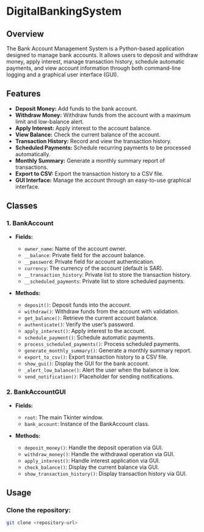 # DigitalBankingSystem

## Overview

The Bank Account Management System is a Python-based application designed to manage bank accounts. It allows users to deposit and withdraw money, apply interest, manage transaction history, schedule automatic payments, and view account information through both command-line logging and a graphical user interface (GUI).

## Features

- **Deposit Money:** Add funds to the bank account.
- **Withdraw Money:** Withdraw funds from the account with a maximum limit and low-balance alert.
- **Apply Interest:** Apply interest to the account balance.
- **View Balance:** Check the current balance of the account.
- **Transaction History:** Record and view the transaction history.
- **Scheduled Payments:** Schedule recurring payments to be processed automatically.
- **Monthly Summary:** Generate a monthly summary report of transactions.
- **Export to CSV:** Export the transaction history to a CSV file.
- **GUI Interface:** Manage the account through an easy-to-use graphical interface.

## Classes

### 1. BankAccount

- **Fields:** 
  - `owner_name`: Name of the account owner.
  - `__balance`: Private field for the account balance.
  - `__password`: Private field for account authentication.
  - `currency`: The currency of the account (default is SAR).
  - `__transaction_history`: Private list to store the transaction history.
  - `__scheduled_payments`: Private list to store scheduled payments.

- **Methods:** 
  - `deposit()`: Deposit funds into the account.
  - `withdraw()`: Withdraw funds from the account with validation.
  - `get_balance()`: Retrieve the current account balance.
  - `authenticate()`: Verify the user’s password.
  - `apply_interest()`: Apply interest to the account.
  - `schedule_payment()`: Schedule automatic payments.
  - `process_scheduled_payments()`: Process scheduled payments.
  - `generate_monthly_summary()`: Generate a monthly summary report.
  - `export_to_csv()`: Export transaction history to a CSV file.
  - `show_gui()`: Display the GUI for the bank account.
  - `_alert_low_balance()`: Alert the user when the balance is low.
  - `send_notification()`: Placeholder for sending notifications.

### 2. BankAccountGUI

- **Fields:** 
  - `root`: The main Tkinter window.
  - `bank_account`: Instance of the BankAccount class.

- **Methods:**
  - `deposit_money()`: Handle the deposit operation via GUI.
  - `withdraw_money()`: Handle the withdrawal operation via GUI.
  - `apply_interest()`: Handle interest application via GUI.
  - `check_balance()`: Display the current balance via GUI.
  - `show_transaction_history()`: Display transaction history via GUI.

## Usage

### Clone the repository:

```bash
git clone <repository-url>
